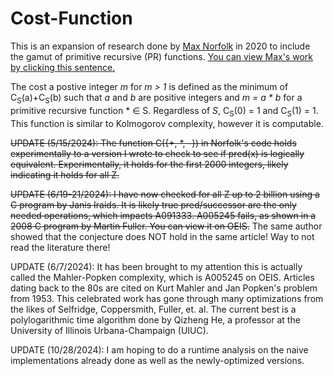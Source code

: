 # Cost-Function
This is an expansion of research done by [Max Norfolk](https://mnorfolk03.github.io/) in 2020 to include the gamut of primitive recursive (PR) functions.
[You can view Max's work by clicking this sentence.](https://scholar.rose-hulman.edu/cgi/viewcontent.cgi?article=1478&context=rhumj)

The cost a postive integer *m* for *m > 1* is defined as the minimum of C<sub>S</sub>(a)+C<sub>S</sub>(b) such that *a* and *b* are positive integers and *m = a * b* for a primitive recursive function * &in; S. Regardless of *S*, C<sub>S</sub>(0) = 1 and C<sub>S</sub>(1) = 1. This function is similar to Kolmogorov complexity, however it is computable. 

<strike>UPDATE (5/15/2024): The function C({+, *, -}) in Norfolk's code holds experimentally to a version I wrote to check to see if pred(x) is logically equivalent. Experimentally, it holds for the first 2000 integers, likely indicating it holds for all Z.</strike>

<strike>UPDATE (6/19-21/2024): I have now checked for all Z up to 2 billion using a C program by Janis Iraids. It is likely true pred/successor are the only needed operations, which impacts A091333. A005245 fails, as shown in a 2008 C program by Martin Fuller. You can view it on OEIS.</strike> The same author showed that the conjecture does NOT hold in the same article! Way to not read the literature there!

UPDATE (6/7/2024): It has been brought to my attention this is actually called the Mahler-Popken complexity, which is A005245 on OEIS. Articles dating back to the 80s are cited on Kurt Mahler and Jan Popken's problem from 1953. This celebrated work has gone through many optimizations from the likes of Selfridge, Coppersmith, Fuller, et. al. The current best is a polylogarithmic time algorithm done by Qizheng He, a professor at the University of Illinois Urbana-Champaign (UIUC).

UPDATE (10/28/2024): I am hoping to do a runtime analysis on the naive implementations already done as well as the newly-optimized versions.
